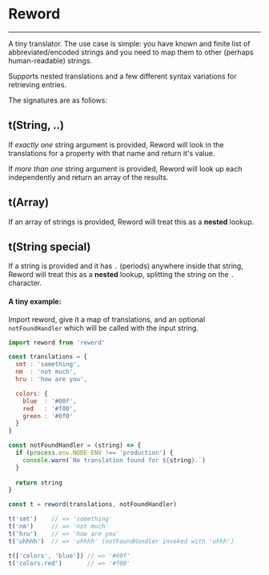 Reword
======

---

A tiny translator. The use case is simple: you have known and finite list of abbreviated/encoded strings and you need to map them to other (perhaps human-readable) strings.

Supports nested translations and a few different syntax variations for retrieving entries.

The signatures are as follows:

## t(String, ..)

If _exactly one_ string argument is provided, Reword will look in the translations for a property with that name and return it's value.

If _more than one_ string argument is provided, Reword will look up each independently and return an array of the results.

## t(Array<String>)

If an array of strings is provided, Reword will treat this as a **nested** lookup.

## t(String special)

If a string is provided and it has `.` (periods) anywhere inside that string, Reword will treat this as a **nested** lookup, splitting the string on the `.` character.

#### A tiny example:

Import reword, give it a map of translations, and an optional `notFoundHandler` which will be called with the input string.

```js
import reword from 'reword'

const translations = {
  smt : 'something',
  nm  : 'not much',
  hru : 'how are you',

  colors: {
    blue  : '#00f',
    red   : '#f00',
    green : '#0f0'
  }
}

const notFoundHandler = (string) => {
  if (process.env.NODE_ENV !== 'production') {
    console.warn(`No translation found for ${string}.`)
  }
  
  return string
}

const t = reword(translations, notFoundHandler)

t('smt')    // => 'something'
t('nm')     // => 'not much'
t('hru')    // => 'how are you'
t('uhhhh')  // => 'uhhhh' (notFoundHandler invoked with 'uhhh')

t(['colors', 'blue']) // => '#00f'
t('colors.red')       // => '#f00'
```
